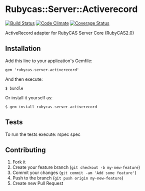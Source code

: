 # Rubycas::Server::Activerecord
[![Build Status](https://travis-ci.org/kollegorna/rubycas-server-activerecord.png?branch=master)](https://travis-ci.org/kollegorna/rubycas-server-activerecord)
[![Code Climate](https://codeclimate.com/github/kollegorna/rubycas-server-activerecord)](https://codeclimate.com/github/kollegorna/rubycas-server-activerecord)
[![Coverage Status](https://coveralls.io/repos/kollegorna/rubycas-server-activerecord/badge.png)](https://coveralls.io/r/kollegorna/rubycas-server-activerecord)

ActiveRecord adapter for RubyCAS Server Core (RubyCAS2.0)

## Installation

Add this line to your application's Gemfile:

    gem 'rubycas-server-activerecord'

And then execute:

    $ bundle

Or install it yourself as:

    $ gem install rubycas-server-activerecord

## Tests

To run the tests execute:
    rspec spec

## Contributing

1. Fork it
2. Create your feature branch (`git checkout -b my-new-feature`)
3. Commit your changes (`git commit -am 'Add some feature'`)
4. Push to the branch (`git push origin my-new-feature`)
5. Create new Pull Request
